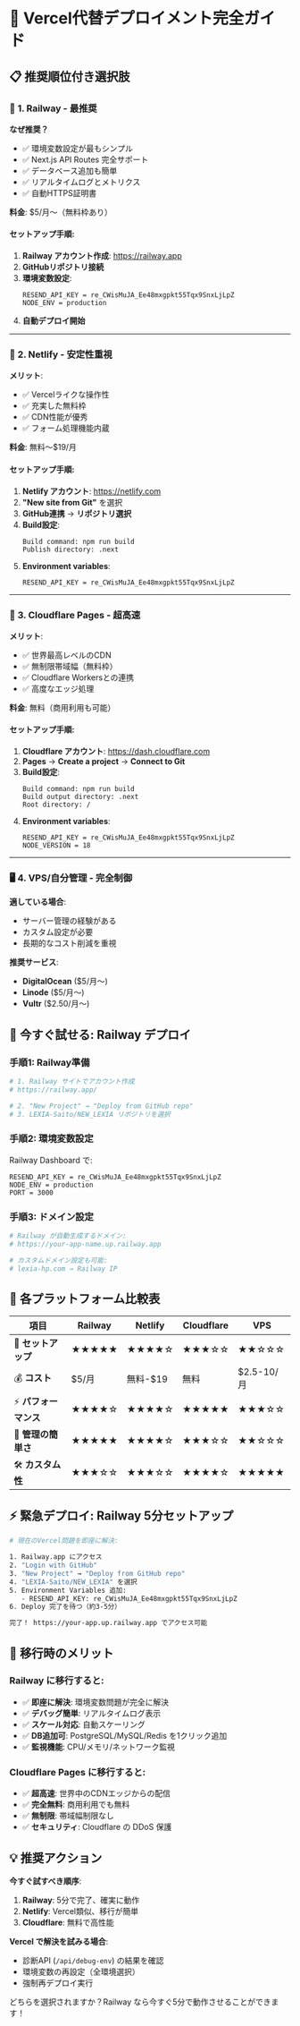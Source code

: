# 🚀 Vercel代替デプロイメント完全ガイド

## 📋 推奨順位付き選択肢

### 🥇 **1. Railway** - 最推奨
**なぜ推奨？**
- ✅ 環境変数設定が最もシンプル
- ✅ Next.js API Routes 完全サポート
- ✅ データベース追加も簡単
- ✅ リアルタイムログとメトリクス
- ✅ 自動HTTPS証明書

**料金**: $5/月〜（無料枠あり）

#### セットアップ手順:
1. **Railway アカウント作成**: https://railway.app
2. **GitHubリポジトリ接続**
3. **環境変数設定**:
   ```
   RESEND_API_KEY = re_CWisMuJA_Ee48mxgpkt55Tqx9SnxLjLpZ
   NODE_ENV = production
   ```
4. **自動デプロイ開始**

---

### 🥈 **2. Netlify** - 安定性重視
**メリット**:
- ✅ Vercelライクな操作性
- ✅ 充実した無料枠
- ✅ CDN性能が優秀
- ✅ フォーム処理機能内蔵

**料金**: 無料〜$19/月

#### セットアップ手順:
1. **Netlify アカウント**: https://netlify.com
2. **"New site from Git"** を選択
3. **GitHub連携** → **リポジトリ選択**
4. **Build設定**:
   ```
   Build command: npm run build
   Publish directory: .next
   ```
5. **Environment variables**:
   ```
   RESEND_API_KEY = re_CWisMuJA_Ee48mxgpkt55Tqx9SnxLjLpZ
   ```

---

### 🥉 **3. Cloudflare Pages** - 超高速
**メリット**:
- ✅ 世界最高レベルのCDN
- ✅ 無制限帯域幅（無料枠）
- ✅ Cloudflare Workersとの連携
- ✅ 高度なエッジ処理

**料金**: 無料（商用利用も可能）

#### セットアップ手順:
1. **Cloudflare アカウント**: https://dash.cloudflare.com
2. **Pages** → **Create a project** → **Connect to Git**
3. **Build設定**:
   ```
   Build command: npm run build
   Build output directory: .next
   Root directory: /
   ```
4. **Environment variables**:
   ```
   RESEND_API_KEY = re_CWisMuJA_Ee48mxgpkt55Tqx9SnxLjLpZ
   NODE_VERSION = 18
   ```

---

### 🖥️ **4. VPS/自分管理** - 完全制御
**適している場合**:
- サーバー管理の経験がある
- カスタム設定が必要
- 長期的なコスト削減を重視

**推奨サービス**:
- **DigitalOcean** ($5/月〜)
- **Linode** ($5/月〜)
- **Vultr** ($2.50/月〜)

## 🎯 **今すぐ試せる: Railway デプロイ**

### 手順1: Railway準備
```bash
# 1. Railway サイトでアカウント作成
# https://railway.app/

# 2. "New Project" → "Deploy from GitHub repo"
# 3. LEXIA-Saito/NEW_LEXIA リポジトリを選択
```

### 手順2: 環境変数設定
Railway Dashboard で:
```
RESEND_API_KEY = re_CWisMuJA_Ee48mxgpkt55Tqx9SnxLjLpZ
NODE_ENV = production
PORT = 3000
```

### 手順3: ドメイン設定
```bash
# Railway が自動生成するドメイン:
# https://your-app-name.up.railway.app

# カスタムドメイン設定も可能:
# lexia-hp.com → Railway IP
```

## 🔧 各プラットフォーム比較表

| 項目 | Railway | Netlify | Cloudflare | VPS |
|------|---------|---------|------------|-----|
| 🚀 **セットアップ** | ★★★★★ | ★★★★☆ | ★★★☆☆ | ★★☆☆☆ |
| 💰 **コスト** | $5/月 | 無料-$19 | 無料 | $2.5-10/月 |
| ⚡ **パフォーマンス** | ★★★★☆ | ★★★★☆ | ★★★★★ | ★★★☆☆ |
| 🔧 **管理の簡単さ** | ★★★★★ | ★★★★☆ | ★★★☆☆ | ★★☆☆☆ |
| 🛠️ **カスタム性** | ★★★☆☆ | ★★★☆☆ | ★★★★☆ | ★★★★★ |

## ⚡ **緊急デプロイ: Railway 5分セットアップ**

```bash
# 現在のVercel問題を即座に解決:

1. Railway.app にアクセス
2. "Login with GitHub"
3. "New Project" → "Deploy from GitHub repo" 
4. "LEXIA-Saito/NEW_LEXIA" を選択
5. Environment Variables 追加:
   - RESEND_API_KEY: re_CWisMuJA_Ee48mxgpkt55Tqx9SnxLjLpZ
6. Deploy 完了を待つ（約3-5分）

完了！ https://your-app.up.railway.app でアクセス可能
```

## 🔄 **移行時のメリット**

### Railway に移行すると:
- ✅ **即座に解決**: 環境変数問題が完全に解決
- ✅ **デバッグ簡単**: リアルタイムログ表示
- ✅ **スケール対応**: 自動スケーリング
- ✅ **DB追加可**: PostgreSQL/MySQL/Redis を1クリック追加
- ✅ **監視機能**: CPU/メモリ/ネットワーク監視

### Cloudflare Pages に移行すると:
- ✅ **超高速**: 世界中のCDNエッジからの配信
- ✅ **完全無料**: 商用利用でも無料
- ✅ **無制限**: 帯域幅制限なし
- ✅ **セキュリティ**: Cloudflare の DDoS 保護

## 💡 **推奨アクション**

**今すぐ試すべき順序**:
1. **Railway**: 5分で完了、確実に動作
2. **Netlify**: Vercel類似、移行が簡単  
3. **Cloudflare**: 無料で高性能

**Vercel で解決を試みる場合**:
- 診断API (`/api/debug-env`) の結果を確認
- 環境変数の再設定（全環境選択）
- 強制再デプロイ実行

どちらを選択されますか？Railway なら今すぐ5分で動作させることができます！